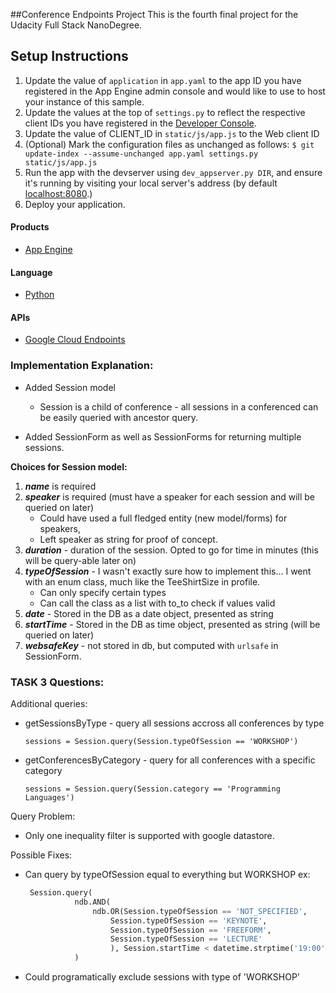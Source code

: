 ##Conference Endpoints Project
This is the fourth final project for the Udacity Full Stack NanoDegree.

## Setup Instructions
1. Update the value of `application` in `app.yaml` to the app ID you
   have registered in the App Engine admin console and would like to use to host
   your instance of this sample.
1. Update the values at the top of `settings.py` to
   reflect the respective client IDs you have registered in the
   [Developer Console][1].
1. Update the value of CLIENT_ID in `static/js/app.js` to the Web client ID
1. (Optional) Mark the configuration files as unchanged as follows:
   `$ git update-index --assume-unchanged app.yaml settings.py static/js/app.js`
1. Run the app with the devserver using `dev_appserver.py DIR`, and ensure it's running by visiting your local server's address (by default [localhost:8080][2].)
1. Deploy your application.

#### Products
- [App Engine][3]

#### Language
- [Python][4]

#### APIs
- [Google Cloud Endpoints][5]

### Implementation Explanation:
- Added Session model
	- Session is a child of conference - all sessions in a conferenced can be easily queried with ancestor query.

- Added SessionForm as well as SessionForms for returning multiple sessions.

**Choices for Session model:**

1. ***name*** is required
1. ***speaker*** is required (must have a speaker for each session and will be queried on later)
	- Could have used a full fledged entity (new model/forms) for speakers, 
	- Left speaker as string for proof of concept.
1. ***duration*** - duration of the session. Opted to go for time in minutes (this will be query-able later on)
1. ***typeOfSession*** - I wasn't exactly sure how to implement this... I went with an enum class, much like the TeeShirtSize in profile.
	- Can only specify certain types
	- Can call the class as a list with to_to check if values valid
1. ***date*** - Stored in the DB as a date object, presented as string
1. ***startTime*** - Stored in the DB as time object, presented as string (will be queried on later)
1. ***websafeKey*** - not stored in db, but computed with `urlsafe` in SessionForm.

### TASK 3 Questions:
Additional queries:
- getSessionsByType - query all sessions accross all conferences by type
	
    `sessions = Session.query(Session.typeOfSession == 'WORKSHOP')`
- getConferencesByCategory - query for all conferences with a specific category
	
    `sessions = Session.query(Session.category == 'Programming Languages')`

Query Problem:

- Only one inequality filter is supported with google datastore.

Possible Fixes:
- Can query by typeOfSession equal to everything but WORKSHOP ex:

     ```python
      Session.query(
				ndb.AND(
					ndb.OR(Session.typeOfSession == 'NOT_SPECIFIED',
						Session.typeOfSession == 'KEYNOTE',
						Session.typeOfSession == 'FREEFORM',
						Session.typeOfSession == 'LECTURE'
						), Session.startTime < datetime.strptime('19:00', '%H:%M').time())
				)
	```

- Could programatically exclude sessions with type of 'WORKSHOP'

[1]: https://console.developers.google.com/
[2]: https://localhost:8080/
[3]: https://developers.google.com/appengine
[4]: http://python.org
[5]: https://developers.google.com/appengine/docs/python/endpoints/